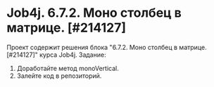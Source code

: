 # Job4j. 6.7.2. Моно столбец в матрице. [#214127]
Проект содержит решения блока "6.7.2. Моно столбец в матрице. [#214127]" курса Job4j.
Задание:
1. Доработайте метод monoVertical.
2. Залейте код в репозиторий.